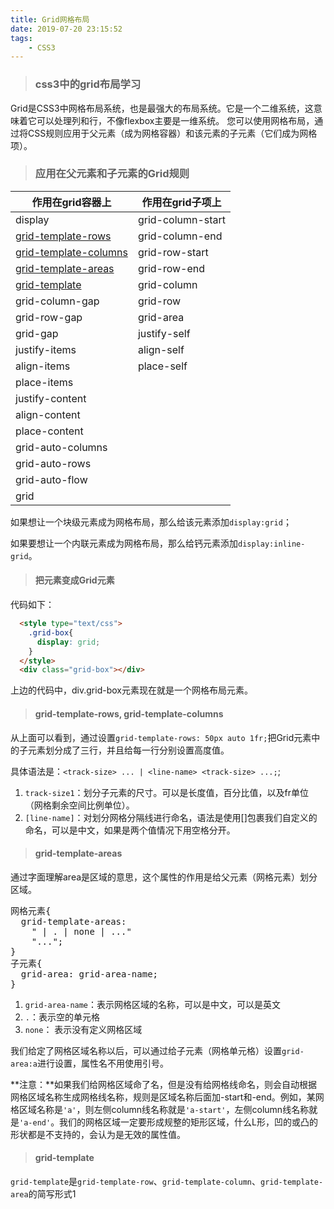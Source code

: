 ```yaml
---
title: Grid网格布局
date: 2019-07-20 23:15:52
tags:
    - CSS3
---
```


> ### css3中的grid布局学习

Grid是CSS3中网格布局系统，也是最强大的布局系统。它是一个二维系统，这意味着它可以处理列和行，不像flexbox主要是一维系统。 您可以使用网格布局，通过将CSS规则应用于父元素（成为网格容器）和该元素的子元素（它们成为网格项）。

<!--more-->

> ### 应用在父元素和子元素的Grid规则

作用在grid容器上 | 作用在grid子项上
---|---
display  | grid-column-start
[grid-template-rows](#grid-template-rows-grid-template-columns) | grid-column-end
[grid-template-columns](#grid-template-rows-grid-template-columns) | grid-row-start
[grid-template-areas](#grid-template-areas) | grid-row-end
[grid-template](#grid-template) | grid-column
grid-column-gap | grid-row
grid-row-gap | grid-area
grid-gap | justify-self
justify-items | align-self
align-items | place-self
place-items |
justify-content |
align-content |
place-content |
grid-auto-columns |
grid-auto-rows |
grid-auto-flow |
grid |

如果想让一个块级元素成为网格布局，那么给该元素添加`display:grid`；

如果要想让一个内联元素成为网格布局，那么给钙元素添加`display:inline-grid`。


> #### 把元素变成Grid元素

代码如下：
```html
  <style type="text/css">
    .grid-box{
      display: grid;
    }
  </style>
  <div class="grid-box"></div>
```
上边的代码中，div.grid-box元素现在就是一个网格布局元素。


> #### grid-template-rows, grid-template-columns


<!-- <iframe height="420" style="width: 100%;" scrolling="no" title="grid-template-rows" src="//codepen.io/qwguo88/embed/voOdMK/?height=420&theme-id=30742&default-tab=css,result" frameborder="no" allowtransparency="true" allowfullscreen="true">
  See the Pen <a href='https://codepen.io/qwguo88/pen/voOdMK/'>grid-template-rows</a> by qwguo
  (<a href='https://codepen.io/qwguo88'>@qwguo88</a>) on <a href='https://codepen.io'>CodePen</a>.
</iframe> -->

从上面可以看到，通过设置`grid-template-rows: 50px auto 1fr;`把Grid元素中的子元素划分成了三行，并且给每一行分别设置高度值。

具体语法是：`<track-size> ... | <line-name> <track-size> ...;`;

1. `track-size1`：划分子元素的尺寸。可以是长度值，百分比值，以及fr单位（网格剩余空间比例单位）。
2. `[line-name]`：对划分网格分隔线进行命名，语法是使用[]包裹我们自定义的命名，可以是中文，如果是两个值情况下用空格分开。

> #### grid-template-areas

通过字面理解area是区域的意思，这个属性的作用是给父元素（网格元素）划分区域。


<!-- <iframe height="420" style="width: 100%;" scrolling="no" title="grid-template-areas" src="//codepen.io/qwguo88/embed/ZgBXoE/?height=420&theme-id=30742&default-tab=css,result" frameborder="no" allowtransparency="true" allowfullscreen="true">
  See the Pen <a href='https://codepen.io/qwguo88/pen/ZgBXoE/'>grid-template-areas</a> by qwguo
  (<a href='https://codepen.io/qwguo88'>@qwguo88</a>) on <a href='https://codepen.io'>CodePen</a>.
</iframe> -->

<pre>
网格元素{
  grid-template-areas:
    "<grid-area-name> | . | none | ..."
    "...";
}
子元素{
  grid-area: grid-area-name;
}
</pre>

1. `grid-area-name`：表示网格区域的名称，可以是中文，可以是英文
2. `.`：表示空的单元格
3. `none`： 表示没有定义网格区域

我们给定了网格区域名称以后，可以通过给子元素（网格单元格）设置`grid-area:a`进行设置，属性名不用使用引号。

**注意：**如果我们给网格区域命了名，但是没有给网格线命名，则会自动根据网格区域名称生成网格线名称，规则是区域名称后面加-start和-end。例如，某网格区域名称是`'a'`，则左侧column线名称就是`'a-start'`，左侧column线名称就是`'a-end'`。我们的网格区域一定要形成规整的矩形区域，什么L形，凹的或凸的形状都是不支持的，会认为是无效的属性值。


> #### grid-template

`grid-template`是`grid-template-row`、`grid-template-column`、`grid-template-area`的简写形式1

